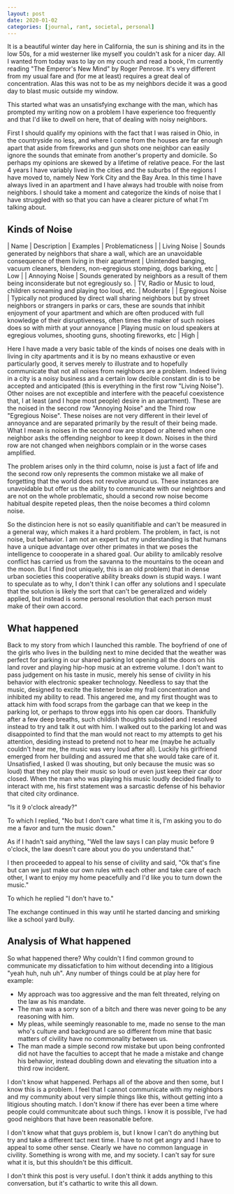 ```yaml
---
layout: post
date: 2020-01-02
categories: [journal, rant, societal, personal]
---
```


It is a beautiful winter day here in California, the sun is shining and its in the low 50s, 
for a mid westerner like myself you couldn't ask for a nicer day.
All I wanted from today was to lay on my couch and read a book, I'm currently reading "The Emperor's New Mind"
by Roger Penrose. It's very different from my usual fare and (for me at least) requires a great deal of concentration.
Alas this was not to be as my neighbors decide it was a good day to blast music outside my window.

This started what was an unsatisfying exchange with the man, which has prompted my writing now on a problem I have experience too frequently
and that I'd like to dwell on here, that of dealing with noisy neighbors.

First I should qualify my opinions with the fact that I was raised in Ohio, in the countryside no less, and where I come from the houses are far enough apart that aside
from fireworks and gun shots one neighbor can easily ignore the sounds that eminate from another's property and domicile. So perhaps my opinions are skewed by a lifetime of relative peace.
For the last 4 years I have variably lived in the cities and the suburbs of the regions I have moved to, namely New York City and the
Bay Area. In this time I have always lived in an apartment and I have always had trouble with noise from neighbors. I should take a moment and
categorize the kinds of noise that I have struggled with so that you can have a clearer picture of what I'm talking about.

## Kinds of Noise

| Name | Description | Examples | Problematicness |
| Living Noise | Sounds generated by neighbors that share a wall, which are an unavoidable consequence of them living in their apartment | Unintended banging, vacuum cleaners, blenders, non-egregious stomping, dogs barking, etc | Low |
| Annoying Noise | Sounds generated by neighbors as a result of them being inconsiderate but not egregiously so. | TV, Radio or Music to loud, children screaming and playing too loud, etc. | Moderate |
| Egregious Noise | Typically not produced by direct wall sharing neighbors but by street neighbors or strangers in parks or cars, these are sounds that inhibit enjoyment of your apartment and which are often produced with full knowledge of their disruptiveness, often times the maker of such noises does so with mirth at your annoyance | Playing music on loud speakers at egregious volumes, shooting guns, shooting fireworks, etc | High |

Here I have made a very basic table of the kinds of noises one deals with in living in city apartments and it is by no means exhaustive or even particularly good, it serves merely to illustrate and to hopefully
communicate that not all noises from neighbors are a problem. Indeed living in a city is a noisy business and a certain low decible constant din is to be accepted and anticipated (this is everything in the first row "Living Noise").
Other noises are not exceptible and interfere with the peaceful coexistence that, I at least (and I hope most people) desire in an apartment). These are the noised in the second row "Annoying Noise" and the Third row "Egregious Noise".
These noises are not very different in their level of annoyance and are separated primarily by the result of their being made.
What I mean is noises in the second row are stoped or altered when one neighbor asks the offending neighbor to keep it down. Noises in the third row are not changed when neighbors complain or in the worse cases amplified.

The problem arises only in the third column, noise is just a fact of life and the second row only represents the common mistake we all make of forgetting that the world does not revolve around us. These instances are
unavoidable but offer us the ability to communicate with our neightbors and are not on the whole problematic, should a second row noise become habitual despite repeted pleas, then the noise becomes a third colomn noise.

So the distincion here is not so easily quanitifiable and can't be measured in a general way, which makes it a hard problem. The problem, in fact, is not noise, but behavior.
I am not an expert but my understanding is that humans have a unique advantage over other primates in that we poses the intelligence to coooperate in a shared goal. Our ability to amilcably resolve
conflict has carried us from the savanna to the mountains to the ocean and the moon. But I find (not uniquely, this is an old problem) that in dense urban societies this cooperative ability breaks down
is stupid ways. I want to speculate as to why, I don't think I can offer any solutions and I speculate that the solution is likely the sort that can't be generalized and widely applied, but instead is some personal
resolution that each person must make of their own accord.

## What happened
Back to my story from which I launched this ramble.
The boyfriend of one of the girls who lives in the building next to mine decided that the weather
was perfect for parking in our shared parking lot opening all the doors on his land rover and playing hip-hop music at an extreme volume.
I don't want to pass judgement on his taste in music, merely his sense of civility in his behavior with electronic speaker technology.
Needless to say that the music, designed to excite the listener broke my frail concentration and inhibited my ability to read.
This angered me, and my first thought was to attack him with food scraps from the garbage can that we keep in the parking lot, or perhaps to
throw eggs into his open car doors. Thankfully after a few deep breaths, such childish thoughts subsided and I resolved instead to try and talk it out with him. I walked out to the parking lot
and was disappointed to find that the man would not react to my attempts to get his attention, desiding instead to pretend not to hear me (maybe he actually couldn't hear me, the music was very loud after all).
Luckily his girlfriend emerged from her building and assured me that she would take care of it. Unsatisfied, I asked (I was shouting, but only because the music was so loud) that they not play their music so loud or
even just keep their car door closed.
When the man who was playing his music loudly decided finally to interact with me, his first statement was a sarcastic defense of his behavior that cited city ordinance.

"Is it 9 o'clock already?"

To which I replied, "No but I don't care what time it is, I'm asking you to do me a favor and turn the music down."

As if I hadn't said anything, "Well the law says I can play music before 9 o'clock, the law doesn't care about you do you understand that."

I then proceeded to appeal to his sense of civility and said, "Ok that's fine but can we just make our own rules with each other and take care of each other, I want to enjoy my home peacefully and I'd like you to turn down the music."

To which he replied "I don't have to."

The exchange continued in this way until he started dancing and smirking like a school yard bully.

## Analysis of What happened
So what happened there? Why couldn't I find common ground to communicate my dissaticfation to him without decending into a litigious "yeah huh, nuh uh".
Any number of things could be at play here for example:
* My approach was too aggressive and the man felt threated, relying on the law as his mandate.
* The man was a sorry son of a bitch and there was never going to be any reasoning with him.
* My pleas, while seemingly reasonable to me, made no sense to the man who's culture and background are so different from mine that basic matters of civility have no commonality between us.
* The man made a simple second row mistake but upon being confronted did not have the faculties to accept that he made a mistake and change his behavior, instead doubling down and elevating the situation into a third row incident.

I don't know what happened. Perhaps all of the above and then some, but I know this is a problem. I feel that I cannot communicate with my neighbors and my community about very simple things like this, without getting into
a litigious shouting match. I don't know if there has ever been a time where people could communitcate about such things. I know it is possible, I've had good neighbors that have been reasonable before.

I don't know what that guys problem is, but I know I can't do anything but try and take a different tact next time. I have to not get angry and I have to appeal to some other sense. Clearly we have no common language in civility.
Something is wrong with me, and my society. I can't say for sure what it is, but this shouldn't be this difficult.

I don't think this post is very useful. I don't think it adds anything to this conversation, but it's cathartic to write this all down.
